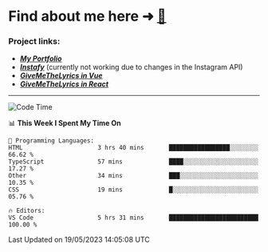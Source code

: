 # Find about me here ➜ [🧑](https://pauabella.dev)

### Project links:
- ***[My Portfolio](https://pauabella.dev)***
- ***[Instafy](https://instafy.me)*** (currently not working due to changes in the Instagram API)
- ***[GiveMeTheLyrics in Vue](https://lyrics.pauabella.dev)***
- ***[GiveMeTheLyrics in React](https://pauabella.dev/GiveMeTheLyrics)***

---
<!--START_SECTION:waka-->
![Code Time](http://img.shields.io/badge/Code%20Time-2%2C155%20hrs%206%20mins-blue)

📊 **This Week I Spent My Time On** 

```text
💬 Programming Languages: 
HTML                     3 hrs 40 mins       █████████████████░░░░░░░░   66.62 % 
TypeScript               57 mins             ████░░░░░░░░░░░░░░░░░░░░░   17.27 % 
Other                    34 mins             ███░░░░░░░░░░░░░░░░░░░░░░   10.35 % 
CSS                      19 mins             █░░░░░░░░░░░░░░░░░░░░░░░░   05.76 % 

🔥 Editors: 
VS Code                  5 hrs 31 mins       █████████████████████████   100.00 % 
```


 Last Updated on 19/05/2023 14:05:08 UTC
<!--END_SECTION:waka-->
